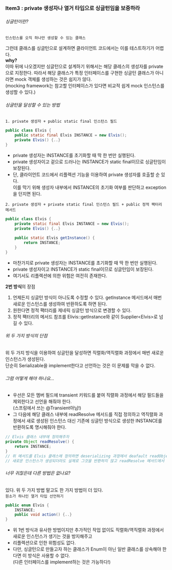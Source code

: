 ### Item3 : private 생성자나 열거 타입으로 싱글턴임을 보증하라

###### 싱글턴이란?
    인스턴스를 오직 하나만 생성할 수 있는 클래스
그런데 클래스를 싱글턴으로 설계하면 클라이언트 코드에서는 이를 테스트하기가 어렵다.  
**why?**   
이따 뒤에 나오겠지만 싱글턴으로 설계하기 위해서는 해당 클레스의 생성자를 private으로 지정한다.
따라서 해당 클래스가 특정 인터페이스를 구현한 싱글턴 클래스가 아니라면 mock 객체를 생성하는 것은 쉽지가 않다.  
(mocking framework는 참고할 인터페이스가 있다면 비교적 쉽게 mock 인스턴스를 생성할 수 있다.)

###### 싱글턴을 달성할 수 있는 방법
`1. private 생성자 + public static final 인스턴스 필드`
```java
public class Elvis {
    public static final Elvis INSTANCE = new Elvis();
    private Elvis() {..}
}
```
- private 생성자는 INSTANCE를 초기화할 때 딱 한 번만 실행된다.
- private 생성자이고 겉으로 드러나는 INSTANCE가 static final이므로 싱글턴임이 보장된다.
- 단, 클라이언트 코드에서 리플렉션 기능을 이용하여 private 생성자를 호출할 순 있다.  
  이를 막기 위해 생성자 내부에서 INSTANCE의 초기화 여부를 판단하고 exception을 던지면 된다.

`2. private 생성자 + private static final 인스턴스 필드 + public 정적 팩터리 메서드`
```java
public class Elvis {
    private static final Elvis INSTANCE = new Elvis();
    private Elvis() {..}
    
    public static Elvis getInstance() {
        return INSTANCE;
    }
}
```
- 마찬가지로 private 생성자는 INSTANCE를 초기화할 때 딱 한 번만 실행된다.
- private 생성자이고 INSTANCE가 static final이므로 싱글턴임이 보장된다.
- 여기서도 리플렉션에 의한 위험은 여전히 존재한다.

**2번 방식**의 장점
1. 언제든지 싱글턴 방식이 아니도록 수정할 수 있다.
   getInstance 메서드에서 매번 새로운 인스턴스를 생성하여 반환하도록 하면 된다.
2. 원한다면 정적 팩터리를 제네릭 싱글턴 방식으로 변경할 수 있다.
3. 정적 팩터리의 메서드 참조를 Elivis::getInstance와 같이 Supplier\<Elvis>로 넘길 수 있다.

###### 위 두 가지 방식의 단점
위 두 가지 방식을 이용하여 싱글턴을 달성하면 직렬화/역직렬화 과정에서 매번 새로운 인스턴스가 생성된다.  
단순히 Serializable을 implement한다고 선언하는 것은 이 문제를 막을 수 없다.

###### 그럼 어떻게 해야 하나요...
- 우선은 모든 멤버 필드에 transient 키워드를 붙여 직렬화 과정에서 해당 필드들을 제외한다고 선언을 해줘야 한다.  
  (스프링에서 쓰는 @Transient아님!)
- 그 다음에 해당 클래스 내부에 readResolve 메서드를 직접 정의하고 역직렬화 과정에서 새로 생성된 인스턴스 대신 기존에 싱글턴 방식으로 생성한
  INSTANCE를 반환하도록 명시해줘야 한다.
```java
// Elvis 클래스 내부에 정의해주자
private Object readResolve() {
    return INSTANCE;    
}
// 위 메서드를 Elvis 클래스에 정의하면 deserializing 과정에서 deafault readObject 메서드가 호출되어서   
// 새로운 인스턴스가 생성되더라도 실제로 그것을 반환하지 않고 readResolve 메서드에서 반환하는 INSTANCE를 반환할 수 있다.
```
###### 너무 귀찮은데 다른 방법은 없나요?
있다. 위 두 가지 방법 말고도 한 가지 방법이 더 있다.  
`원소가 하나인 열거 타입 선언하기`
```java
public enum Elvis {
    INSTANCE;
    public void action() {..}
}
```
- 위 1번 방식과 유사한 방법이지만 추가적인 작업 없이도 직렬화/역직렬화 과정에서 새로운 인스턴스가 생기는 것을 방지해주고
- 리플렉션으로 인한 위험성도 없다.
- 다만, 싱글턴으로 만들고자 하는 클래스가 Enum이 아닌 일반 클래스를 상속해야 한다면 이 방식은 사용할 수 없다.  
  (다른 인터페이스를 implement하는 것은 가능하다!)